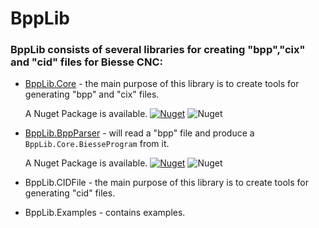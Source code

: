 # BppLib
### BppLib consists of several libraries for creating "bpp","cix" and "cid" files for Biesse CNC:
- [BppLib.Core](BppLib.Core/Readme.md) - the main purpose of this library is to create tools for generating "bpp" and "cix" files.  

    A Nuget Package is available.
[![Nuget](https://img.shields.io/nuget/v/BppLib.Core)](https://www.nuget.org/packages/BppLib.Core)
![Nuget](https://img.shields.io/nuget/dt/BppLib.Core)
  
- [BppLib.BppParser](BppLib.BppParser/Readme.md) - will read a "bpp" file and produce a `BppLib.Core.BiesseProgram` from it.

    A Nuget Package is available.
[![Nuget](https://img.shields.io/nuget/v/BppLib.BppParser)](https://www.nuget.org/packages/BppLib.BppParser)
![Nuget](https://img.shields.io/nuget/dt/BppLib.BppParser)

- BppLib.CIDFile - the main purpose of this library is to create tools for generating "cid" files.
- BppLib.Examples - contains examples.
